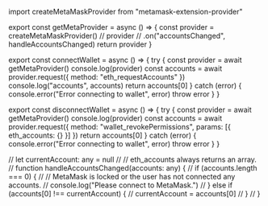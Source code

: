 
import createMetaMaskProvider from "metamask-extension-provider"

export const getMetaProvider = async () => {
  const provider = createMetaMaskProvider()
  // provider
  //   .on("accountsChanged", handleAccountsChanged)
  return provider
}

export const connectWallet = async () => {
  try {
    const provider = await getMetaProvider()
    console.log(provider)
    const accounts = await provider.request({
      method: "eth_requestAccounts"
    })
    console.log("accounts", accounts)
    return accounts[0]
  } catch (error) {
    console.error("Error connecting to wallet", error)
    throw error
  }
}

export const disconnectWallet = async () => {
  try {
    const provider = await getMetaProvider()
    console.log(provider)
    const accounts = await provider.request({
      method: "wallet_revokePermissions",
      params: [{ eth_accounts: {} }]
    })
    return accounts[0]
  } catch (error) {
    console.error("Error connecting to wallet", error)
    throw error
  }
}

// let currentAccount: any = null
// // eth_accounts always returns an array.
// function handleAccountsChanged(accounts: any) {
//   if (accounts.length === 0) {
//     // MetaMask is locked or the user has not connected any accounts.
//     console.log("Please connect to MetaMask.")
//   } else if (accounts[0] !== currentAccount) {
//     currentAccount = accounts[0]
//   }
// }